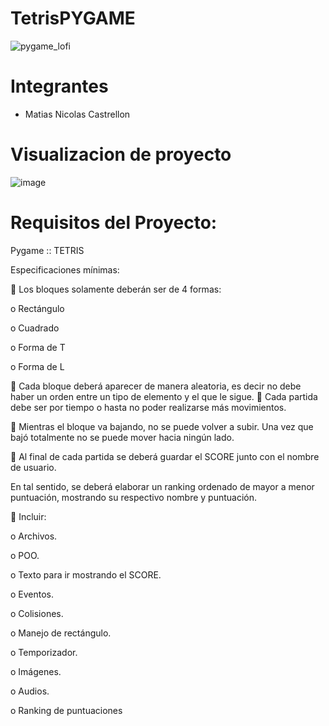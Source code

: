 # TetrisPYGAME
![pygame_lofi](https://github.com/YieldingAsh/TetrisPYGAME/assets/99512390/6224206c-f179-4b65-b971-22f072879438)
# Integrantes
- Matias Nicolas Castrellon
# Visualizacion de proyecto
![image](https://github.com/YieldingAsh/TetrisPYGAME/assets/99512390/6674eeac-ef82-422c-af43-bfea4fb53bbd)
# Requisitos del Proyecto:
Pygame :: TETRIS

Especificaciones mínimas:

 Los bloques solamente deberán ser de 4 formas:

o Rectángulo

o Cuadrado

o Forma de T

o Forma de L

 Cada bloque deberá aparecer de manera aleatoria, es decir no debe haber
un orden entre un tipo de elemento y el que le sigue.
 Cada partida debe ser por tiempo o hasta no poder realizarse más
movimientos.

 Mientras el bloque va bajando, no se puede volver a subir. Una vez que
bajó totalmente no se puede mover hacia ningún lado.

 Al final de cada partida se deberá guardar el SCORE junto con el nombre
de usuario.

En tal sentido, se deberá elaborar un ranking ordenado de
mayor a menor puntuación, mostrando su respectivo nombre y puntuación.

 Incluir:

o Archivos.

o POO.

o Texto para ir mostrando el SCORE.

o Eventos.

o Colisiones.

o Manejo de rectángulo.

o Temporizador.

o Imágenes.

o Audios.

o Ranking de puntuaciones
